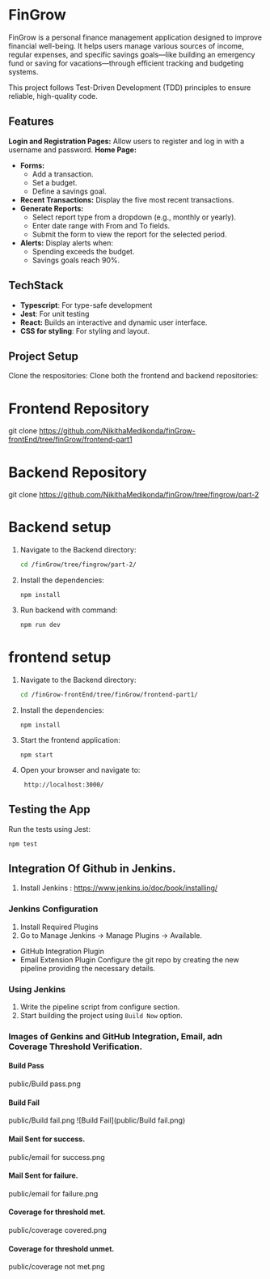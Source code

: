 # FinGrow

FinGrow is a personal finance management application designed to improve financial well-being. It helps users manage various sources of income, regular expenses, and specific savings goals—like building an emergency fund or saving for vacations—through efficient tracking and budgeting systems.

This project follows Test-Driven Development (TDD) principles to ensure reliable, high-quality code.

## Features

**Login and Registration Pages:** Allow users to register and log in with a username and password.
**Home Page:**
- **Forms:**
  - Add a transaction.
  - Set a budget.
  - Define a savings goal.
- **Recent Transactions:** Display the five most recent transactions.
- **Generate Reports:**
  - Select report type from a dropdown (e.g., monthly or yearly).
  - Enter date range with From and To fields.
  - Submit the form to view the report for the selected period.
- **Alerts:** Display alerts when:
  - Spending exceeds the budget.
  - Savings goals reach 90%.

## TechStack

- **Typescript**: For type-safe development
- **Jest**: For unit testing
- **React:** Builds an interactive and dynamic user interface.
- **CSS for styling**: For styling and layout.

## Project Setup

Clone the respositories:
Clone both the frontend and backend repositories:

# Frontend Repository
git clone https://github.com/NikithaMedikonda/finGrow-frontEnd/tree/finGrow/frontend-part1

# Backend Repository
git clone https://github.com/NikithaMedikonda/finGrow/tree/fingrow/part-2


# Backend setup

1. Navigate to the Backend directory:
    ```sh
    cd /finGrow/tree/fingrow/part-2/
    ```
2. Install the dependencies:
    ```
    npm install
    ```

3. Run backend with command:
    ```sh
    npm run dev
    ```

# frontend setup

1. Navigate to the Backend directory:
    ```sh
    cd /finGrow-frontEnd/tree/finGrow/frontend-part1/
    ```
2. Install the dependencies:
    ```
    npm install
    ```

3. Start the frontend application:
    ```
    npm start
    ```

4. Open your browser and navigate to:
    ```
     http://localhost:3000/
    ```


## Testing the App
Run the tests using Jest:

    npm test

## Integration Of Github in Jenkins.
1. Install Jenkins : https://www.jenkins.io/doc/book/installing/

### Jenkins Configuration
1. Install Required Plugins
2. Go to Manage Jenkins -> Manage Plugins -> Available.
  * GitHub Integration Plugin
  * Email Extension Plugin
Configure the git repo by creating the new pipeline providing the necessary details.

### Using Jenkins
1. Write the pipeline script from configure section.
2. Start building the project using `Build Now` option.

### Images of Genkins and GitHub Integration, Email, adn Coverage Threshold Verification.
#### Build Pass
public/Build pass.png
#### Build Fail
public/Build fail.png
![Build Fail](public/Build fail.png)
#### Mail Sent for success.
public/email for success.png
#### Mail Sent for failure.
public/email for failure.png
#### Coverage for threshold met.
public/coverage covered.png
#### Coverage for threshold unmet.
public/coverage not met.png
